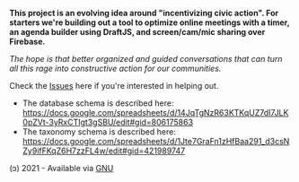 **This project is an evolving idea around "incentivizing civic action". For starters we're building out a tool to optimize online meetings with a timer, an agenda builder using DraftJS, and screen/cam/mic sharing over Firebase.** 

*The hope is that better organized and guided conversations that can turn all this rage into constructive action for our communities.*

Check the [Issues](https://github.com/eliataylor/clock-agendas/issues) here if you're interested in helping out. 

- The database schema is described here: https://docs.google.com/spreadsheets/d/14JqTgNzR63KTKqUZ7dI7JLK0pZVt-3yRxCTIgt3gSBU/edit#gid=806175863
- The taxonomy schema is described here: https://docs.google.com/spreadsheets/d/1Jte7GraFn1zHfBaa291_d3csNZy9ifFKqZ6H7zzFL4w/edit#gid=421989747


(ɔ) 2021 - Available via [GNU](https://www.gnu.org/licenses/gpl-3.0.html)
